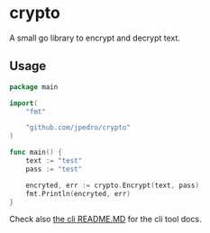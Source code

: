 # crypto

A small go library to encrypt and decrypt text.


## Usage

```go
package main

import(
    "fmt"

    "github.com/jpedro/crypto"
)

func main() {
    text := "test"
    pass := "test"

    encryted, err := crypto.Encrypt(text, pass)
    fmt.Println(encryted, err)
}
```

Check also [the cli README.MD](cli/crypto) for the cli tool docs.

